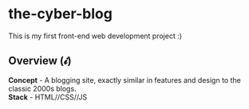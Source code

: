 # the-cyber-blog 
This is my first front-end web development project :)

## Overview (𝓲)
**Concept** - A blogging site, exactly similar in features and design to the classic 2000s blogs. <br>
**Stack** - HTML//CSS//JS
